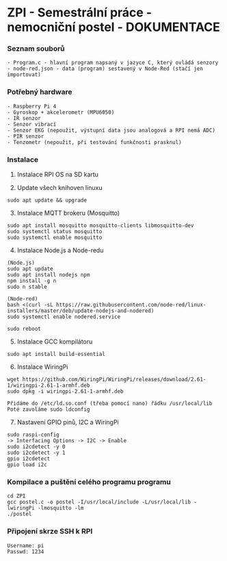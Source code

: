 # ZPI - Semestrální práce - nemocniční postel - DOKUMENTACE

### Seznam souborů
```
- Program.c - hlavní program napsaný v jazyce C, který ovládá senzory
- node-red.json - data (program) sestavený v Node-Red (stačí jen importovat)
```

### Potřebný hardware
```
- Raspberry Pi 4
- Gyroskop + akcelerometr (MPU6050)
- IR senzor
- Senzor vibrací
- Senzor EKG (nepoužit, výstupní data jsou analogová a RPI nemá ADC)
- PIR senzor
- Tenzometr (nepoužit, při testování funkčnosti prasknul)
```

### Instalace

1. Instalace RPI OS na SD kartu

2. Update všech knihoven linuxu
```
sudo apt update && upgrade
``` 

3. Instalace MQTT brokeru (Mosquitto)
```
sudo apt install mosquitto mosquitto-clients libmosquitto-dev
sudo systemctl status mosquitto
sudo systemctl enable mosquitto
```

4. Instalace Node.js a Node-redu
```
(Node.js)
sudo apt update
sudo apt install nodejs npm
npm install -g n
sudo n stable

(Node-red)
bash <(curl -sL https://raw.githubusercontent.com/node-red/linux-installers/master/deb/update-nodejs-and-nodered)
sudo systemctl enable nodered.service

sudo reboot
```

5. Instalace GCC kompilátoru
```
sudo apt install build-essential
```

6. Instalace WiringPi
```
wget https://github.com/WiringPi/WiringPi/releases/download/2.61-1/wiringpi-2.61-1-armhf.deb
sudo dpkg -i wiringpi-2.61-1-armhf.deb

Přidáme do /etc/ld.so.conf (třeba pomocí nano) řádku /usr/local/lib
Poté zavoláme sudo ldconfig
```

7. Nastavení GPIO pinů, I2C a WiringPi
```
sudo raspi-config
-> Interfacing Options -> I2C -> Enable
sudo i2cdetect -y 0
sudo i2cdetect -y 1
gpio i2cdetect
gpio load i2c
```

### Kompilace a puštění celého programu programu
```
cd ZPI
gcc postel.c -o postel -I/usr/local/include -L/usr/local/lib -lwiringPi -lmosquitto -lm
./postel
```

### Připojení skrze SSH k RPI
```
Username: pi
Passwd: 1234
```
